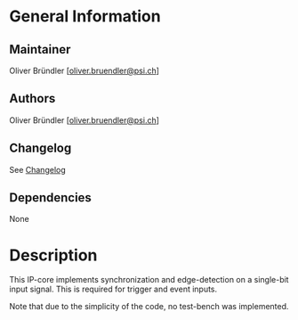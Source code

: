 # General Information

## Maintainer
Oliver Bründler [oliver.bruendler@psi.ch]

## Authors
Oliver Bründler [oliver.bruendler@psi.ch]

## Changelog
See [Changelog](Changelog.md)

## Dependencies
None

# Description
This IP-core implements synchronization and edge-detection on a single-bit input signal. This is required for trigger and event inputs.

Note that due to the simplicity of the code, no test-bench was implemented.




 